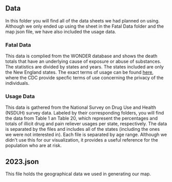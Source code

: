 ## Data
In this folder you will find all of the data sheets we had planned on using. Although we only ended up using the sheet in the Fatal Data folder and the map json file, we have also included the usage data.

### Fatal Data
This data is complied from the WONDER database and shows the death totals that have an underlying cause of exposure or abuse of substances. The statistics are divided by states and years. The states included are only the New England states. The exact terms of usage can be found [here](https://wonder.cdc.gov/ucd-icd10.html), where the CDC provide specfic terms of use concerning the privacy of the individuals.

### Usage Data
This data is gathered from the National Survey on Drug Use and Health (NSDUH) survey data. Labeled by their corresponding folders, you will find the data from Table 1 an Table 20, which represent the percentages and totals of illicit drug and pain reliever usages per state, respectively. The data is separated by the files and includes all of the states (including the ones we were not interested in). Each file is separated by age range. Although we didn't use this for our visualization, it provides a useful reference for the population who are at risk.

## 2023.json
This file holds the geographical data we used in generating our map.